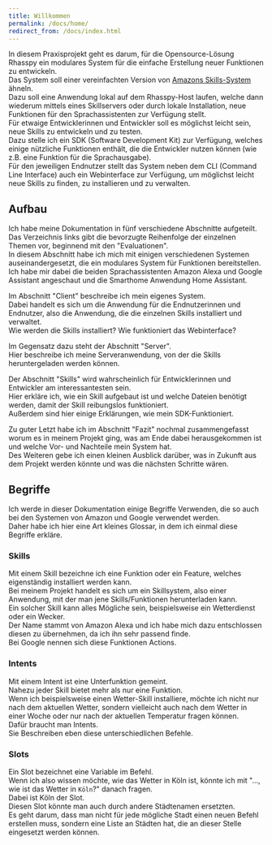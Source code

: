```yaml
---
title: Willkommen
permalink: /docs/home/
redirect_from: /docs/index.html
---
```


In diesem Praxisprojekt geht es darum, für die Opensource-Lösung Rhasspy ein modulares System für die einfache Erstellung neuer Funktionen zu entwickeln.  
Das System soll einer vereinfachten Version von [Amazons Skills-System](https://www.amazon.de/b?ie=UTF8&node=10068460031) ähneln.  
Dazu soll eine Anwendung lokal auf dem Rhasspy-Host laufen, welche dann wiederum mittels eines Skillservers oder durch lokale Installation, neue Funktionen für den Sprachassistenten zur Verfügung stellt.  
Für etwaige Entwicklerinnen und Entwickler soll es möglichst leicht sein, neue Skills zu entwickeln und zu testen.  
Dazu stelle ich ein SDK (Software Development Kit) zur Verfügung, welches einige nützliche Funktionen enthält, die die Entwickler nutzen können (wie z.B. eine Funktion für die Sprachausgabe).  
Für den jeweiligen Endnutzer stellt das System neben dem CLI (Command Line Interface) auch ein Webinterface zur Verfügung, um möglichst leicht neue Skills zu finden, zu installieren und zu verwalten.  


## Aufbau

Ich habe meine Dokumentation in fünf verschiedene Abschnitte aufgeteilt.  
Das Verzeichnis links gibt die bevorzugte Reihenfolge der einzelnen Themen vor, beginnend mit den "Evaluationen".  
In diesem Abschnitt habe ich mich mit einigen verschiedenen Systemen auseinandergesetzt, die ein modulares System für Funktionen bereitstellen.  
Ich habe mir dabei die beiden Sprachassistenten Amazon Alexa und Google Assistant angeschaut und die Smarthome Anwendung Home Assistant.  

Im Abschnitt "Client" beschreibe ich mein eigenes System.  
Dabei handelt es sich um die Anwendung für die Endnutzerinnen und Endnutzer, also die Anwendung, die die einzelnen Skills installiert und verwaltet.  
Wie werden die Skills installiert?
Wie funktioniert das Webinterface?  

Im Gegensatz dazu steht der Abschnitt "Server".  
Hier beschreibe ich meine Serveranwendung, von der die Skills heruntergeladen werden können.  

Der Abschnitt "Skills" wird wahrscheinlich für Entwicklerinnen und Entwickler am interessantesten sein.  
Hier erkläre ich, wie ein Skill aufgebaut ist und welche Dateien benötigt werden, damit der Skill reibungslos funktioniert.  
Außerdem sind hier einige Erklärungen, wie mein SDK-Funktioniert.  

Zu guter Letzt habe ich im Abschnitt "Fazit" nochmal zusammengefasst worum es in meinem Projekt ging, was am Ende dabei herausgekommen ist und welche Vor- und Nachteile mein System hat.  
Des Weiteren gebe ich einen kleinen Ausblick darüber, was in Zukunft aus dem Projekt werden könnte und was die nächsten Schritte wären.  

## Begriffe

Ich werde in dieser Dokumentation einige Begriffe Verwenden, die so auch bei den Systemen von Amazon und Google verwendet werden.  
Daher habe ich hier eine Art kleines Glossar, in dem ich einmal diese Begriffe erkläre.

### Skills

Mit einem Skill bezeichne ich eine Funktion oder ein Feature, welches eigenständig installiert werden kann.  
Bei meinem Projekt handelt es sich um ein Skillsystem, also einer Anwendung, mit der man jene Skills/Funktionen herunterladen kann.  
Ein solcher Skill kann alles Mögliche sein, beispielsweise ein Wetterdienst oder ein Wecker.  
Der Name stammt von Amazon Alexa und ich habe mich dazu entschlossen diesen zu übernehmen, da ich ihn sehr passend finde.  
Bei Google nennen sich diese Funktionen Actions.  

### Intents

Mit einem Intent ist eine Unterfunktion gemeint.  
Nahezu jeder Skill bietet mehr als nur eine Funktion.  
Wenn ich beispielsweise einen Wetter-Skill installiere, möchte ich nicht nur nach dem aktuellen Wetter, sondern vielleicht auch nach dem Wetter in einer Woche oder nur nach der aktuellen Temperatur fragen können.  
Dafür braucht man Intents.  
Sie Beschreiben eben diese unterschiedlichen Befehle.  

### Slots

Ein Slot bezeichnet eine Variable im Befehl.  
Wenn ich also wissen möchte, wie das Wetter in Köln ist, könnte ich mit "..., wie ist das Wetter in ``Köln``?" danach fragen.  
Dabei ist Köln der Slot.  
Diesen Slot könnte man auch durch andere Städtenamen ersetzten.  
Es geht darum, dass man nicht für jede mögliche Stadt einen neuen Befehl erstellen muss, sondern eine Liste an Städten hat, die an dieser Stelle eingesetzt werden können.  